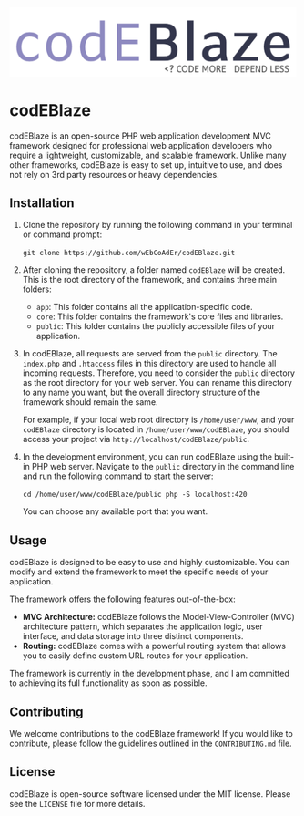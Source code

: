 ![codEBlaze](https://github.com/wEbCoAdEr/codEBlaze/blob/master/public/logo.png)
# codEBlaze
codEBlaze is an open-source PHP web application development MVC framework designed for professional web application developers who require a lightweight, customizable, and scalable framework. Unlike many other frameworks, codEBlaze is easy to set up, intuitive to use, and does not rely on 3rd party resources or heavy dependencies.

## Installation

1.  Clone the repository by running the following command in your terminal or command prompt:
    
    `git clone https://github.com/wEbCoAdEr/codEBlaze.git` 
    
2.  After cloning the repository, a folder named `codEBlaze` will be created. This is the root directory of the framework, and contains three main folders:
    
    -   `app`: This folder contains all the application-specific code.
    -   `core`: This folder contains the framework's core files and libraries.
    -   `public`: This folder contains the publicly accessible files of your application.
3.  In codEBlaze, all requests are served from the `public` directory. The `index.php` and `.htaccess` files in this directory are used to handle all incoming requests. Therefore, you need to consider the `public` directory as the root directory for your web server. You can rename this directory to any name you want, but the overall directory structure of the framework should remain the same.
    
    For example, if your local web root directory is `/home/user/www`, and your `codEBlaze` directory is located in `/home/user/www/codEBlaze`, you should access your project via `http://localhost/codEBlaze/public`.
    
4.  In the development environment, you can run codEBlaze using the built-in PHP web server. Navigate to the `public` directory in the command line and run the following command to start the server:
    
    `cd /home/user/www/codEBlaze/public
    php -S localhost:420` 
    
    You can choose any available port that you want.
    

## Usage

codEBlaze is designed to be easy to use and highly customizable. You can modify and extend the framework to meet the specific needs of your application.

The framework offers the following features out-of-the-box:

-   **MVC Architecture:** codEBlaze follows the Model-View-Controller (MVC) architecture pattern, which separates the application logic, user interface, and data storage into three distinct components.
-   **Routing:** codEBlaze comes with a powerful routing system that allows you to easily define custom URL routes for your application.

The framework is currently in the development phase, and I am committed to achieving its full functionality as soon as possible.

## Contributing

We welcome contributions to the codEBlaze framework! If you would like to contribute, please follow the guidelines outlined in the `CONTRIBUTING.md` file.

## License

codEBlaze is open-source software licensed under the MIT license. Please see the `LICENSE` file for more details.
